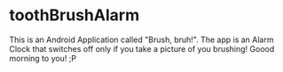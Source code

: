 # toothBrushAlarm

This is an Android Application called "Brush, bruh!".
The app is an Alarm Clock that switches off only if you take a picture of you brushing! 
Goood morning to you! ;P
